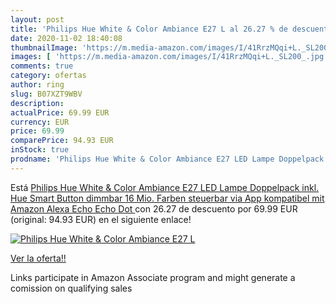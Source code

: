 ```yaml
---
layout: post
title: 'Philips Hue White & Color Ambiance E27 L al 26.27 % de descuento'
date: 2020-11-02 18:40:08
thumbnailImage: 'https://m.media-amazon.com/images/I/41RrzMQqi+L._SL200_.jpg'
images: [ 'https://m.media-amazon.com/images/I/41RrzMQqi+L._SL200_.jpg' ]
comments: true
category: ofertas
author: ring
slug: B07XZT9WBV
description:
actualPrice: 69.99 EUR
currency: EUR
price: 69.99
comparePrice: 94.93 EUR
inStock: true
prodname: 'Philips Hue White & Color Ambiance E27 LED Lampe Doppelpack inkl. Hue Smart Button  dimmbar  16 Mio. Farben  steuerbar via App  kompatibel mit Amazon Alexa  Echo  Echo Dot '
---
```


Está [Philips Hue White & Color Ambiance E27 LED Lampe Doppelpack inkl. Hue Smart Button  dimmbar  16 Mio. Farben  steuerbar via App  kompatibel mit Amazon Alexa  Echo  Echo Dot ](https://www.amazon.de/dp/B07XZT9WBV/?tag=tolees0ca-21) con 26.27 de descuento por 69.99 EUR (original: 94.93 EUR) en el siguiente enlace!

[![Philips Hue White & Color Ambiance E27 L](https://m.media-amazon.com/images/I/41RrzMQqi+L._SL200_.jpg)](https://www.amazon.de/dp/B07XZT9WBV/?tag=tolees0ca-21)

[Ver la oferta!!](https://www.amazon.de/dp/B07XZT9WBV/?tag=tolees0ca-21)

Links participate in Amazon Associate program and might generate a comission on qualifying sales


